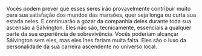 ﻿Vocês podem prever que esses seres irão provavelmente contribuir muito para sua satisfação dos mundos das mansões, quer seja  longa ou curta sua estada neles. E continuarão a gozar da companhia deles durante toda sua ascensão a Sálvington. Eles não são, tecnicamente, essenciais a qualquer parte da sua experiência de sobrevivência. Vocês poderiam alcançar Sálvington sem eles, mas eles lhes fariam muita falta. Eles são o luxo da personalidade da sua carreira ascendente no universo local.